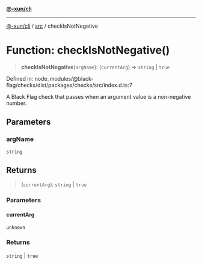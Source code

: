 [**@-xun/cli**](../../README.md)

***

[@-xun/cli](../../README.md) / [src](../README.md) / checkIsNotNegative

# Function: checkIsNotNegative()

> **checkIsNotNegative**(`argName`): (`currentArg`) => `string` \| `true`

Defined in: node\_modules/@black-flag/checks/dist/packages/checks/src/index.d.ts:7

A Black Flag check that passes when an argument value is a non-negative
number.

## Parameters

### argName

`string`

## Returns

> (`currentArg`): `string` \| `true`

### Parameters

#### currentArg

`unknown`

### Returns

`string` \| `true`
